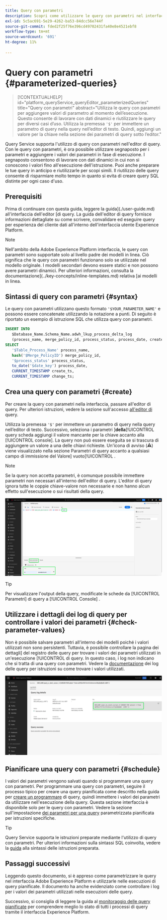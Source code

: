 ```yaml
---
title: Query con parametri
description: Scopri come utilizzare le query con parametri nel interfaccia Adobe Experience Platform.
exl-id: 5c5ac691-5e29-4262-ba53-84dcc56e744f
source-git-commit: fded2f25f76e396cd49702431fa40e8e4521ebf8
workflow-type: tm+mt
source-wordcount: '691'
ht-degree: 11%

---
```


# Query con parametri {#parameterized-queries}

>[!CONTEXTUALHELP]
>id="platform_queryService_queryEditor_parameterizedQueries"
>title="Query con parametri"
>abstract="Utilizza le query con parametri per aggiungere valori di parametro al momento dell’esecuzione. Questo consente di lavorare con dati dinamici e riutilizzare le query per diversi casi d’uso. Utilizza la premessa `'$'` per immettere un parametro di query nella query nell’editor di testo. Quindi, aggiungi un valore per la chiave nella sezione dei parametri di query sotto l’editor."

Query Service supporta l&#39;utilizzo di query con parametri nell&#39;editor di query. Con le query con parametri, è ora possibile utilizzare segnaposto per i parametri e aggiungere i valori dei parametri in fase di esecuzione. I segnaposto consentono di lavorare con dati dinamici in cui non si conoscono i valori fino all&#39;esecuzione dell&#39;istruzione. Puoi anche preparare le tue query in anticipo e riutilizzarle per scopi simili. Il riutilizzo delle query consente di risparmiare molto tempo in quanto si evita di creare query SQL distinte per ogni caso d&#39;uso.

## Prerequisiti

Prima di continuare con questa guida, leggere la guida](./user-guide.md) all&#39;interfaccia dell&#39;editor [di query. La guida dell&#39;editor di query fornisce informazioni dettagliate su come scrivere, convalidare ed eseguire query per esperienza del cliente dati all&#39;interno dell&#39;interfaccia utente Experience Platform.

>[!NOTE]
>
>Nell&#39;ambito della Adobe Experience Platform interfaccia, le query con parametri sono supportate solo al livello padre dei modelli in linea. Ciò significa che le query con parametri funzionano solo se utilizzate nel modello originale. I modelli secondari devono essere statici e non possono avere parametri dinamici. Per ulteriori informazioni, consulta la documentazione](../key-concepts/inline-templates.md) relativa [ai modelli in linea.

## Sintassi di query con parametri {#syntax}

Le query con parametri utilizzano questo formato `'$YOUR_PARAMETER_NAME'` e possono essere concatenate utilizzando la notazione a punti. Di seguito è riportato un esempio di istruzione SQL che utilizza query con parametri.

```sql
INSERT INTO
   $Database_Name.Schema_Name.adwh_lkup_process_delta_log
   (process_name, merge_policy_id, process_status, process_date, create_ts, change_ts)
SELECT
   '$Table_Process_Name' process_name,
   hash('$Merge_PolicyID') merge_policy_id,
   '$process_status' process_status,
   to_date('$date_key') process_date,
   CURRENT_TIMESTAMP create_ts,
   CURRENT_TIMESTAMP change_ts;
```

## Crea una query con parametri {#create}

Per creare la query con parametri nella interfaccia, passare all&#39;editor di query. Per ulteriori istruzioni, vedere la sezione sull&#39;accesso [all&#39;editor di](./user-guide.md#accessing-query-editor) query.

Utilizza la premessa `'$'` per immettere un parametro di query nella query nell’editor di testo. Successivo, seleziona i parametri ]**della**[!UICONTROL  query scheda aggiungi il valore mancante per la chiave accanto alla [!UICONTROL console]. La query non può essere eseguita se si trascura di aggiungere un valore a una delle chiavi richieste. Un&#39;icona di avviso (![Icona di avviso.](/help/images/icons/alert.png)) viene visualizzato nella sezione Parametri di query accanto a qualsiasi campo di immissione del Valore] vuoto[!UICONTROL .

>[!NOTE]
>
>Se la query non accetta parametri, è comunque possibile immettere parametri non necessari all&#39;interno dell&#39;editor di query. L&#39;editor di query ignora tutte le coppie chiave-valore non necessarie e non hanno alcun effetto sull&#39;esecuzione o sui risultati della query.

![Editor di query con una query con parametri e la sezione Parametri di query evidenziata.](../images/ui/parameterized-queries/parameterized-query.png)

>[!TIP]
>
>Per visualizzare l&#39;output della query, modificate le schede da [!UICONTROL Parametri] di query a [!UICONTROL Console] .

## Utilizzare i dettagli dei log di query per controllare i valori dei parametri {#check-parameter-values}

Non è possibile salvare parametri all&#39;interno dei modelli poiché i valori utilizzati non sono persistenti. Tuttavia, è possibile controllare la pagina dei dettagli] del registro delle query per trovare i valori dei parametri utilizzati in un&#39;esecuzione [!UICONTROL di query. In questo caso, i log non indicano che si tratta di una query con parametri. Vedere la [documentazione](./query-logs.md) dei log delle query per istruzioni su come trovare i valori utilizzati.

![La visualizzazione dei log di query con l&#39;SQL di una query con parametri evidenziato nella sezione dettagli.](../images/ui/parameterized-queries/parameterized-query-logs.png)

<!-- improve screenshot above ^ I am waiting for a scheduled run to complete -->

## Pianificare una query con parametri {#schedule}

I valori dei parametri vengono salvati quando si programmare una query con parametri. Per programmare una query con parametri, seguire il processo tipico per creare una query pianificata come descritto nella guida per [creare un programmare](./query-schedules.md#create-schedule) di query, quindi immettere i valori dei parametri da utilizzare nell&#39;esecuzione della query. Questa sezione interfaccia è disponibile solo per le query con parametri. Vedere la sezione sull&#39;impostazione [dei parametri per una query](./query-schedules.md#set-parameters) parametrizzata pianificata per istruzioni specifiche.

>[!TIP]
>
>Query Service supporta le istruzioni preparate mediante l&#39;utilizzo di query con parametri. Per ulteriori informazioni sulla sintassi SQL coinvolta, vedere la [guida](../sql/prepared-statements.md) alla sintassi delle istruzioni preparata.

## Passaggi successivi

Leggendo questo documento, si è appreso come parametrizzare le query nel interfaccia Adobe Experience Platform e utilizzarle nelle esecuzioni di query pianificate. Il documento ha anche evidenziato come controllare i log per i valori dei parametri utilizzati nelle esecuzioni delle query.

Successivo, si consiglia di leggere la guida al [monitoraggio delle query pianificate](./monitor-queries.md) per comprendere meglio lo stato di tutti i processi di query tramite il interfaccia Experience Platform.
